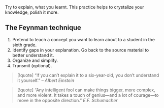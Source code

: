 Try to explain, what you learnt. 
This practice helps to crystalize your knowledge, polish it more.

## The Feynman technique
1. Pretend to teach a concept you want to learn about to a student in the sixth grade.
2. Identify gaps in your explanation. Go back to the source material to better understand it.
3. Organize and simplify.
4. Transmit (optional).

>[!quote] “If you can’t explain it to a six-year-old, you don’t understand it yourself.” – *Albert Einstein*

>[!quote] “Any intelligent fool can make things bigger, more complex, and more violent. It takes a touch of genius—and a lot of courage—to move in the opposite direction.” *E.F. Schumacher*
